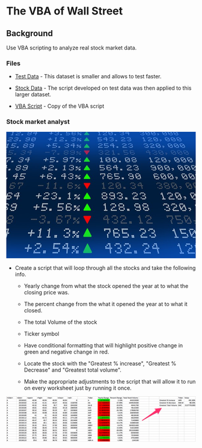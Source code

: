 # The VBA of Wall Street

## Background

Use VBA scripting to analyze real stock market data. 

### Files

* [Test Data](alphabtical_testing.xlsx) - This dataset is smaller and allows to test faster.

* [Stock Data](Multiple_year_stock_data.xlsm) - The script developed on test data was then applied to this larger dataset.

* [VBA Script](StockData_VBAScript_MuktaJ.vbs) - Copy of the VBA script

### Stock market analyst

![stock Market](Images/stockmarket.jpg)



* Create a script that will loop through all the stocks and take the following info.

  * Yearly change from what the stock opened the year at to what the closing price was.

  * The percent change from the what it opened the year at to what it closed.

  * The total Volume of the stock

  * Ticker symbol

  * Have conditional formatting that will highlight positive change in green and negative change in red.

  * Locate the stock with the "Greatest % increase", "Greatest % Decrease" and "Greatest total volume".

   
  * Make the appropriate adjustments to the script that will allow it to run on every worksheet just by running it once.


![hard_solution](Images/hard_solution.png)
